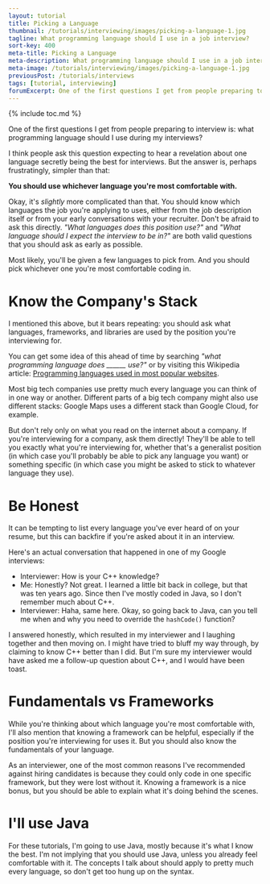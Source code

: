 ```yaml
---
layout: tutorial
title: Picking a Language
thumbnail: /tutorials/interviewing/images/picking-a-language-1.jpg
tagline: What programming language should I use in a job interview?
sort-key: 400
meta-title: Picking a Language
meta-description: What programming language should I use in a job interview?
meta-image: /tutorials/interviewing/images/picking-a-language-1.jpg
previousPost: /tutorials/interviews
tags: [tutorial, interviewing]
forumExcerpt: One of the first questions I get from people preparing to interview is: what programming language should I use during my interviews? I wrote an article that explains my answer.
---
```


{% include toc.md %}

One of the first questions I get from people preparing to interview is: what programming language should I use during my interviews?

I think people ask this question expecting to hear a revelation about one language secretly being the best for interviews. But the answer is, perhaps frustratingly, simpler than that:

**You should use whichever language you're most comfortable with.**

Okay, it's _slightly_ more complicated than that. You should know which languages the job you're applying to uses, either from the job description itself or from your early conversations with your recruiter. Don't be afraid to ask this directly. *"What languages does this position use?"* and *"What language should I expect the interview to be in?"* are both valid questions that you should ask as early as possible.

Most likely, you'll be given a few languages to pick from. And you should pick whichever one you're most comfortable coding in.

# Know the Company's Stack

I mentioned this above, but it bears repeating: you should ask what languages, frameworks, and libraries are used by the position you're interviewing for.

You can get some idea of this ahead of time by searching *"what programming language does ______ use?"* or by visiting this Wikipedia article: [Programming languages used in most popular websites](https://en.wikipedia.org/wiki/Programming_languages_used_in_most_popular_websites).

Most big tech companies use pretty much every language you can think of in one way or another. Different parts of a big tech company might also use different stacks: Google Maps uses a different stack than Google Cloud, for example.

But don't rely only on what you read on the internet about a company. If you're interviewing for a company, ask them directly! They'll be able to tell you exactly what you're interviewing for, whether that's a generalist position (in which case you'll probably be able to pick any language you want) or something specific (in which case you might be asked to stick to whatever language they use).

# Be Honest

It can be tempting to list every language you've ever heard of on your resume, but this can backfire if you're asked about it in an interview.

Here's an actual conversation that happened in one of my Google interviews:

- Interviewer: How is your C++ knowledge?
- Me: Honestly? Not great. I learned a little bit back in college, but that was ten years ago. Since then I've mostly coded in Java, so I don't remember much about C++.
- Interviewer: Haha, same here. Okay, so going back to Java, can you tell me when and why you need to override the `hashCode()` function?

I answered honestly, which resulted in my interviewer and I laughing together and then moving on. I might have tried to bluff my way through, by claiming to know C++ better than I did. But I'm sure my interviewer would have asked me a follow-up question about C++, and I would have been toast.

# Fundamentals vs Frameworks

While you're thinking about which language you're most comfortable with, I'll also mention that knowing a framework can be helpful, especially if the position you're interviewing for uses it. But you should also know the fundamentals of your language.

As an interviewer, one of the most common reasons I've recommended against hiring candidates is because they could only code in one specific framework, but they were lost without it. Knowing a framework is a nice bonus, but you should be able to explain what it's doing behind the scenes.

# I'll use Java

For these tutorials, I'm going to use Java, mostly because it's what I know the best. I'm not implying that you should use Java, unless you already feel comfortable with it. The concepts I talk about should apply to pretty much every language, so don't get too hung up on the syntax.
